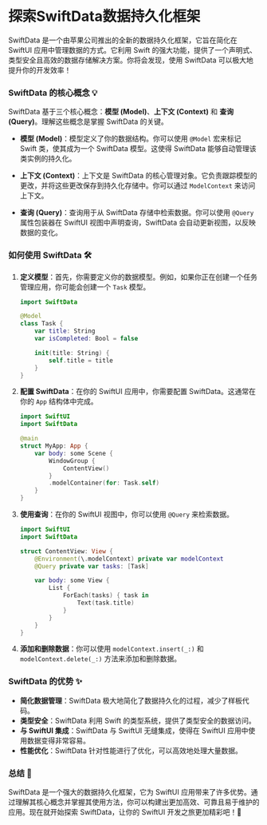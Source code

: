 ﻿# 探索SwiftData数据持久化框架

SwiftData 是一个由苹果公司推出的全新的数据持久化框架，它旨在简化在 SwiftUI 应用中管理数据的方式。它利用 Swift 的强大功能，提供了一个声明式、类型安全且高效的数据存储解决方案。你将会发现，使用 SwiftData 可以极大地提升你的开发效率！

### SwiftData 的核心概念 💡

SwiftData 基于三个核心概念：**模型 (Model)**、**上下文 (Context)** 和 **查询 (Query)**。理解这些概念是掌握 SwiftData 的关键。

*   **模型 (Model)**：模型定义了你的数据结构。你可以使用 `@Model` 宏来标记 Swift 类，使其成为一个 SwiftData 模型。这使得 SwiftData 能够自动管理该类实例的持久化。

*   **上下文 (Context)**：上下文是 SwiftData 的核心管理对象。它负责跟踪模型的更改，并将这些更改保存到持久化存储中。你可以通过 `ModelContext` 来访问上下文。

*   **查询 (Query)**：查询用于从 SwiftData 存储中检索数据。你可以使用 `@Query` 属性包装器在 SwiftUI 视图中声明查询，SwiftData 会自动更新视图，以反映数据的变化。

### 如何使用 SwiftData 🛠️

1.  **定义模型**：首先，你需要定义你的数据模型。例如，如果你正在创建一个任务管理应用，你可能会创建一个 `Task` 模型。

    ```swift
    import SwiftData
    
    @Model
    class Task {
        var title: String
        var isCompleted: Bool = false
    
        init(title: String) {
            self.title = title
        }
    }
    ```

2.  **配置 SwiftData**：在你的 SwiftUI 应用中，你需要配置 SwiftData。这通常在你的 `App` 结构体中完成。

    ```swift
    import SwiftUI
    import SwiftData
    
    @main
    struct MyApp: App {
        var body: some Scene {
            WindowGroup {
                ContentView()
            }
            .modelContainer(for: Task.self)
        }
    }
    ```

3.  **使用查询**：在你的 SwiftUI 视图中，你可以使用 `@Query` 来检索数据。

    ```swift
    import SwiftUI
    import SwiftData
    
    struct ContentView: View {
        @Environment(\.modelContext) private var modelContext
        @Query private var tasks: [Task]
    
        var body: some View {
            List {
                ForEach(tasks) { task in
                    Text(task.title)
                }
            }
        }
    }
    ```

4.  **添加和删除数据**：你可以使用 `modelContext.insert(_:)` 和 `modelContext.delete(_:)` 方法来添加和删除数据。

### SwiftData 的优势 ✨

*   **简化数据管理**：SwiftData 极大地简化了数据持久化的过程，减少了样板代码。
*   **类型安全**：SwiftData 利用 Swift 的类型系统，提供了类型安全的数据访问。
*   **与 SwiftUI 集成**：SwiftData 与 SwiftUI 无缝集成，使得在 SwiftUI 应用中使用数据变得非常容易。
*   **性能优化**：SwiftData 针对性能进行了优化，可以高效地处理大量数据。

### 总结 🎉

SwiftData 是一个强大的数据持久化框架，它为 SwiftUI 应用带来了许多优势。通过理解其核心概念并掌握其使用方法，你可以构建出更加高效、可靠且易于维护的应用。现在就开始探索 SwiftData，让你的 SwiftUI 开发之旅更加精彩吧！🚀